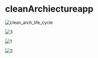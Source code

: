 # cleanArchiectureapp


![clean_arch_life_cycle](https://user-images.githubusercontent.com/26741217/174449583-a8176101-08b3-4d47-b6a8-3729cf6cb3a7.png)

![3](https://user-images.githubusercontent.com/26741217/174449599-ab98e375-e18d-4826-9cb3-efef7b1d7aa7.jpg)

![1](https://user-images.githubusercontent.com/26741217/174449600-6474c4d4-6330-40fd-9603-ed12671a9439.jpg)

![2](https://user-images.githubusercontent.com/26741217/174449603-079d949d-67c2-41a0-b157-c119b6fb6fb9.jpg)
